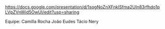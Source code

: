 https://docs.google.com/presentation/d/1sogNoZnXFnklSfma2UIn83rfhdo1pLVpZVnWid5OwUI/edit?usp=sharing

Equipe:
Camilla Rocha
João Eudes
Tácio Nery

